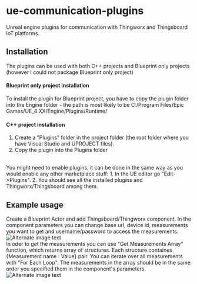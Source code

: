 # ue-communication-plugins
Unreal engine plugins for communication with Thingworx and Thingsboard IoT platforms.

## Installation
The plugins can be used with both C++ projects and Blueprint only projects (however I could not package Blueprint only project) 
#### Blueprint only project installation
To install the plugin for Blueprint project, you have to copy the plugin folder into the Engine folder - the path is most likely to be 
C:/Program Files/Epic Games/UE_4.XX/Engine/Plugins/Runtime/
#### C++ project installation
1. Create a "Plugins" folder in the project folder (the root folder where you have Visual Studio and UPROJECT files).
2. Copy the plugin into the Plugins folder
<br>
You might need to enable plugins, it can be done in the same way as you would enable any other marketplace stuff:
1. In the UE editor go "Edit->Plugins".
2. You should see all the installed plugins and Thingworx/Thingsboard among them.

## Example usage

Create a Blueprint Actor and add Thingsboard/Thingworx component. In the component parameters you can change base url, device id, 
measurements you want to get and username/password to access the measurements.
![Alternate image text](https://i.imgur.com/woB4NAs.png)
<br>
In oder to get the measurements you can use "Get Measurements Array" function, which returns array of structures. Each structure containes 
{Measurement name : Value} pair. You can iterate over all measurements with "For Each Loop". The measurements in the array should be in the 
same order you specified them in the component's parameters.
<br>
![Alternate image text](https://i.imgur.com/wrxJIub.png)
